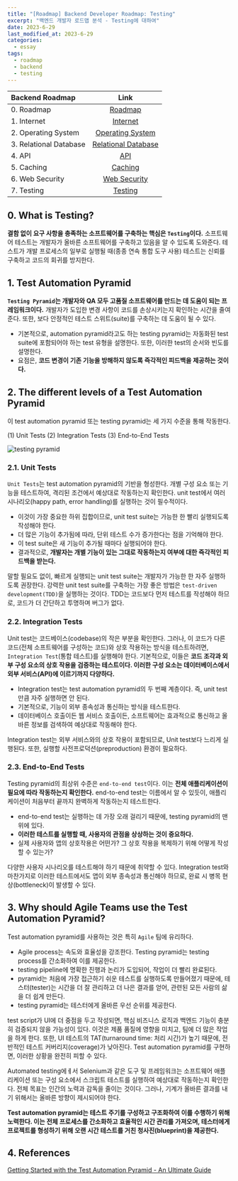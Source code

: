 ```yaml
---
title: "[Roadmap] Backend Developer Roadmap: Testing"
excerpt: "백엔드 개발자 로드맵 분석 - Testing에 대하여"
date: 2023-6-29
last_modified_at: 2023-6-29
categories:
  - essay
tags:
  - roadmap
  - backend
  - testing
---
```


|Backend Roadmap|Link|
|:---|:---:|
|0. Roadmap|[Roadmap](https://roadmap.sh/backend)|
|1. Internet|[Internet](https://burningfalls.github.io/essay/backend-roadmap-internet/)|
|2. Operating System|[Operating System](https://burningfalls.github.io/essay/backend-roadmap-os/)|
|3. Relational Database|[Relational Database](https://burningfalls.github.io/essay/backend-roadmap-relational-database/)|
|4. API|[API](https://burningfalls.github.io/essay/backend-roadmap-api/)|
|5. Caching|[Caching](https://burningfalls.github.io/essay/backend-roadmap-caching/)|
|6. Web Security|[Web Security](https://burningfalls.github.io/essay/backend-roadmap-caching/)|
|7. Testing|[Testing](https://burningfalls.github.io/essay/backend-roadmap-testing/)|

## 0. What is Testing?

**결함 없이 요구 사항을 충족하는 소프트웨어를 구축하는 핵심은 `Testing`이다.** 소프트웨어 테스트는 개발자가 올바른 소프트웨어를 구축하고 있음을 알 수 있도록 도와준다. 테스트가 개발 프로세스의 일부로 실행될 때(종종 연속 통합 도구 사용) 테스트는 신뢰를 구축하고 코드의 회귀를 방지한다.

## 1. Test Automation Pyramid

**`Testing Pyramid`는 개발자와 QA 모두 고품질 소프트웨어를 만드는 데 도움이 되는 프레임워크이다.** 개발자가 도입한 변경 사항이 코드를 손상시키는지 확인하는 시간을 줄여준다. 또한, 보다 안정적인 테스트 스위트(suite)를 구축하는 데 도움이 될 수 있다.

* 기본적으로, automation pyramid라고도 하는 testing pyramid는 자동화된 test suite에 포함되어야 하는 test 유형을 설명한다. 또한, 이러한 test의 순서와 빈도를 설명한다.
* 요점은, **코드 변경이 기존 기능을 방해하지 않도록 즉각적인 피드백을 제공하는 것이다.**

## 2. The different levels of a Test Automation Pyramid

이 test automation pyramid 또는 testing pyramid는 세 가지 수준을 통해 작동한다.

(1) Unit Tests
(2) Integration Tests
(3) End-to-End Tests

![testing pyramid](https://github.com/BurningFalls/burningfalls.github.io/assets/30232837/9c7006d4-2e22-4ceb-8e0e-64bbd7908f37)

### 2.1. Unit Tests

`Unit Tests`는 test automation pyramid의 기반을 형성한다. 개별 구성 요소 또는 기능을 테스트하여, 격리된 조건에서 예상대로 작동하는지 확인한다. unit test에서 여러 시나리오(happy path, error handling)를 실행하는 것이 필수적이다.

* 이것이 가장 중요한 하위 집합이므로, unit test suite는 가능한 한 빨리 실행되도록 작성해야 한다.
* 더 많은 기능이 추가됨에 따라, 단위 테스트 수가 증가한다는 점을 기억해야 한다.
* 이 test suite은 새 기능이 추가될 때마다 실행되어야 한다.
* 결과적으로, **개발자는 개별 기능이 있는 그대로 작동하는지 여부에 대한 즉각적인 피드백을 받는다.**

말할 필요도 없이, 빠르게 실행되는 unit test suite는 개발자가 가능한 한 자주 실행하도록 권장한다. 강력한 unit test suite를 구축하는 가장 좋은 방법은 `test-driven development(TDD)`을 실행하는 것이다. TDD는 코드보다 먼저 테스트를 작성해야 하므로, 코드가 더 간단하고 투명하며 버그가 없다.

### 2.2. Integration Tests

Unit test는 코드베이스(codebase)의 작은 부분을 확인한다. 그러나, 이 코드가 다른 코드(전체 소프트웨어를 구성하는 코드)와 상호 작용하는 방식을 테스트하려면, `Integration Test`(통합 테스트)를 실행해야 한다. 기본적으로, 이들은 **코드 조각과 외부 구성 요소의 상호 작용을 검증하는 테스트이다. 이러한 구성 요소는 데이터베이스에서 외부 서비스(API)에 이르기까지 다양하다.**

* Integration test는 test automation pyramid의 두 번째 계층이다. 즉, unit test만큼 자주 실행하면 안 된다.
* 기본적으로, 기능이 외부 종속성과 통신하는 방식을 테스트한다.
* 데이터베이스 호출이든 웹 서비스 호출이든, 소프트웨어는 효과적으로 통신하고 올바른 정보를 검색하여 예상대로 작동해야 한다.

Integration test는 외부 서비스와의 상호 작용이 포함되므로, Unit test보다 느리게 실행된다. 또한, 실행할 사전프로덕션(preproduction) 환경이 필요하다.

### 2.3. End-to-End Tests

Testing pyramid의 최상위 수준은 `end-to-end test`이다. 이는 **전체 애플리케이션이 필요에 따라 작동하는지 확인한다.** end-to-end test는 이름에서 알 수 있듯이, 애플리케이션이 처음부터 끝까지 완벽하게 작동하는지 테스트한다.

* end-to-end test는 실행하는 데 가장 오래 걸리기 때문에, testing pyramid의 맨 위에 있다.
* **이러한 테스트를 실행할 때, 사용자의 관점을 상상하는 것이 중요하다.**
* 실제 사용자와 앱의 상호작용은 어떤가? 그 상호 작용을 복제하기 위해 어떻게 작성할 수 있는가?

다양한 사용자 시나리오를 테스트해야 하기 때문에 취약할 수 있다. Integration test와 마찬가지로 이러한 테스트에서도 앱이 외부 종속성과 통신해야 하므로, 완료 시 병목 현상(bottleneck)이 발생할 수 있다.

## 3. Why should Agile Teams use the Test Automation Pyramid?

Test automation pyramid를 사용하는 것은 특히 `Agile` 팀에 유리하다.

* Agile process는 속도와 효율성을 강조한다. Testing pyramid는 testing process를 간소화하여 이를 제공한다.
* testing pipeline에 명확한 진행과 논리가 도입되어, 작업이 더 빨리 완료된다.
* pyramid는  처음에 가장 접근하기 쉬운 테스트를 실행하도록 만들어졌기 때문에, 테스터(tester)는 시간을 더 잘 관리하고 더 나은 결과를 얻어, 관련된 모든 사람의 삶을 더 쉽게 만든다.
* testing pyramid는 테스터에게 올바른 우선 순위를 제공한다.

test script가 UI에 더 중점을 두고 작성되면, 핵심 비즈니스 로직과 백엔드 기능이 충분히 검증되지 않을 가능성이 있다. 이것은 제품 품질에 영향을 미치고, 팀에 더 많은 작업을 하게 한다. 또한, UI 테스트의 TAT(turnaround time: 처리 시간)가 높기 때문에, 전반적인 테스트 커버리지(coverage)가 낮아진다. Test automation pyramid를 구현하면, 이러한 상황을 완전히 피할 수 있다.

Automated testing에ㅔ서 Selenium과 같은 도구 및 프레임워크는 소프트웨어 애플리케이션 또는 구성 요소에서 스크립트 테스트를 실행하여 예상대로 작동하는지 확인한다. 전체 목표는 인간의 노력과 감독을 줄이는 것이다. 그러나, 기계가 올바른 결과를 내기 위해서는 올바른 방향이 제시되어야 한다.

**Test automation pyramid는 테스트 주기를 구성하고 구조화하여 이를 수행하기 위해 노력한다. 이는 전체 프로세스를 간소화하고 효율적인 시간 관리를 가져오며, 테스터에게 프로젝트를 형성하기 위해 오랜 시간 테스트를 거친 청사진(blueprint)을 제공한다.**

## 4. References

[Getting Started with the Test Automation Pyramid - An Ultimate Guide](https://www.browserstack.com/guide/testing-pyramid-for-test-automation)